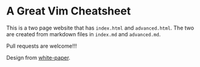 A Great Vim Cheatsheet
========

This is a two page website that has `index.html` and `advanced.html`. The two are created from markdown files in `index.md` and `advanced.md`.

Pull requests are welcome!!!

Design from [white-paper](https://github.com/vinitkumar/white-paper).
<!--stackedit_data:
eyJoaXN0b3J5IjpbLTE5NTM4OTExOTZdfQ==
-->